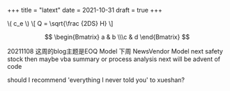 +++
title = "latext"
date = 2021-10-31
draft = true
+++

\\( c_e \\)
\\[ Q = \sqrt{\frac {2DS} H}
\\]

$$
\begin{Bmatrix}
   a & b 
   \\\c & d
\end{Bmatrix}
$$

20211108 这周的blog主题是EOQ Model
下周 NewsVendor Model
next safety stock
then maybe vba summary or process analysis
next will be advent of code

should I recommend 'everything I never told you' to xueshan?